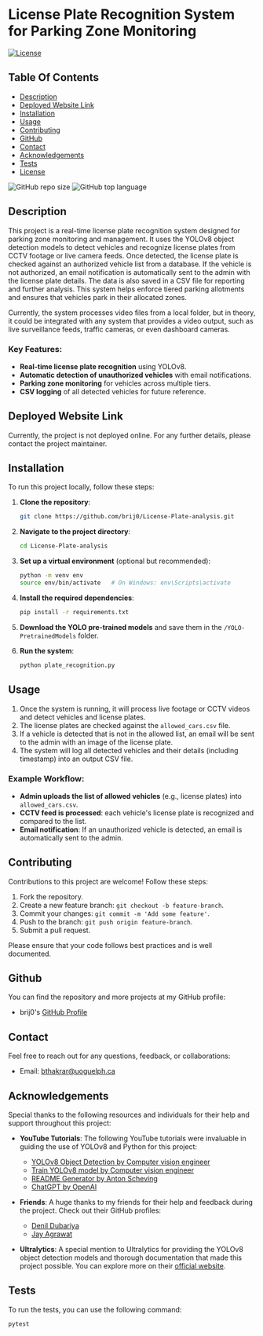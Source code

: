 # License Plate Recognition System for Parking Zone Monitoring

[![License](https://img.shields.io/static/v1?label=License&message=MIT&color=blue&style=plastic&logo=appveyor)](https://opensource.org/licenses/MIT)

## Table Of Contents

- [Description](#description)
- [Deployed Website Link](#deployed-website-link)
- [Installation](#installation)
- [Usage](#usage)
- [Contributing](#contributing)
- [GitHub](#github)
- [Contact](#contact)
- [Acknowledgements](#acknowledgements)
- [Tests](#tests)
- [License](#license)


![GitHub repo size](https://img.shields.io/github/repo-size/brij0/License-Plate-analysis?style=plastic)
![GitHub top language](https://img.shields.io/github/languages/top/brij0/License-Plate-analysis?style=plastic)



## Description

This project is a real-time license plate recognition system designed for parking zone monitoring and management. It uses the YOLOv8 object detection models to detect vehicles and recognize license plates from CCTV footage or live camera feeds. Once detected, the license plate is checked against an authorized vehicle list from a database. If the vehicle is not authorized, an email notification is automatically sent to the admin with the license plate details. The data is also saved in a CSV file for reporting and further analysis. This system helps enforce tiered parking allotments and ensures that vehicles park in their allocated zones.

Currently, the system processes video files from a local folder, but in theory, it could be integrated with any system that provides a video output, such as live surveillance feeds, traffic cameras, or even dashboard cameras.


### Key Features:
- **Real-time license plate recognition** using YOLOv8.
- **Automatic detection of unauthorized vehicles** with email notifications.
- **Parking zone monitoring** for vehicles across multiple tiers.
- **CSV logging** of all detected vehicles for future reference.

## Deployed Website Link

Currently, the project is not deployed online. For any further details, please contact the project maintainer.

## Installation

To run this project locally, follow these steps:

1. **Clone the repository**:
    ```bash
    git clone https://github.com/brij0/License-Plate-analysis.git
    ```

    
2. **Navigate to the project directory**:
    ```bash
    cd License-Plate-analysis
    ```
    
3. **Set up a virtual environment** (optional but recommended):
    ```bash
    python -m venv env
    source env/bin/activate   # On Windows: env\Scripts\activate
    ```

4. **Install the required dependencies**:
    ```bash
    pip install -r requirements.txt
    ```

5. **Download the YOLO pre-trained models** and save them in the `/YOLO-PretrainedModels` folder.

6. **Run the system**:
    ```bash
    python plate_recognition.py
    ```

## Usage

1. Once the system is running, it will process live footage or CCTV videos and detect vehicles and license plates.
2. The license plates are checked against the `allowed_cars.csv` file.
3. If a vehicle is detected that is not in the allowed list, an email will be sent to the admin with an image of the license plate.
4. The system will log all detected vehicles and their details (including timestamp) into an output CSV file.
   
### Example Workflow:

- **Admin uploads the list of allowed vehicles** (e.g., license plates) into `allowed_cars.csv`.
- **CCTV feed is processed**: each vehicle's license plate is recognized and compared to the list.
- **Email notification**: If an unauthorized vehicle is detected, an email is automatically sent to the admin.




## Contributing

Contributions to this project are welcome! Follow these steps:

1. Fork the repository.
2. Create a new feature branch: `git checkout -b feature-branch`.
3. Commit your changes: `git commit -m 'Add some feature'`.
4. Push to the branch: `git push origin feature-branch`.
5. Submit a pull request.

Please ensure that your code follows best practices and is well documented.

## Github

You can find the repository and more projects at my GitHub profile:

- brij0's [GitHub Profile](https://github.com/brij0/)


## Contact

Feel free to reach out for any questions, feedback, or collaborations:

- Email: bthakrar@uoguelph.ca
## Acknowledgements

Special thanks to the following resources and individuals for their help and support throughout this project:

- **YouTube Tutorials**: The following YouTube tutorials were invaluable in guiding the use of YOLOv8 and Python for this project:
  - [YOLOv8 Object Detection by Computer vision engineer](https://www.youtube.com/watch?v=fyJB1t0o0ms)
  - [Train YOLOv8 model by Computer vision engineer](https://www.youtube.com/watch?v=m9fH9OWn8YM)
  - [README Generator by Anton Scheving](https://github.com/AntonScheving/README-Generator)
  - [ChatGPT by OpenAI](https://chatgpt.com/)

- **Friends**: A huge thanks to my friends for their help and feedback during the project. Check out their GitHub profiles:
  - [Denil Dubariya](https://github.com/denildubariya18)
  - [Jay Agrawat](https://github.com/JayAgravat1092)

- **Ultralytics**: A special mention to Ultralytics for providing the YOLOv8 object detection models and thorough documentation that made this project possible. You can explore more on their [official website](https://ultralytics.com/).

## Tests

To run the tests, you can use the following command:

```bash
pytest


